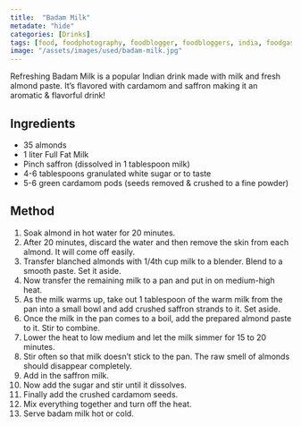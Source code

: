 ```yaml
---
title:  "Badam Milk"
metadate: "hide"
categories: [Drinks]
tags: [food, foodphotography, foodblogger, foodbloggers, india, foodgasm, indianfood, love, foodcoma, foodporn,indiancooking, indianrecipe, foodlovers, indianfood, indianfoodbloggers, foodiesofinstagram, foodlove, indian, indiancouple, eatlocal, eathealthy, eatwell, desifood, trending, tasty, taste, yummyinmytummy, foodie, instafood, instafoodie, foodstagram, instagood, passionatepaprika, foodblog, easy, indian, recipe, mothersrecipe, cooking, easycooking, easyrecipe, simple, simplefood ]
image: "/assets/images/used/badam-milk.jpg"
---
```


Refreshing Badam Milk is a popular Indian drink made with milk and fresh almond paste. It’s flavored with cardamom and saffron making it an aromatic & flavorful drink!

## Ingredients

- 35 almonds
- 1 liter Full Fat Milk
- Pinch saffron (dissolved in 1 tablespoon milk)
- 4-6 tablespoons granulated white sugar or to taste
- 5-6 green cardamom pods (seeds removed & crushed to a fine powder)

## Method

1. Soak almond in hot water for 20 minutes. 
2. After 20 minutes, discard the water and then remove the skin from each almond. It will come off easily.
3. Transfer blanched almonds with 1/4th cup milk to a blender. Blend to a smooth paste. Set it aside.
4. Now transfer the remaining milk to a pan and put in on medium-high heat.
5. As the milk warms up, take out 1 tablespoon of the warm milk from the pan into a small bowl and add crushed saffron strands to it. Set aside.
6. Once the milk in the pan comes to a boil, add the prepared almond paste to it. Stir to combine.
7. Lower the heat to low medium and let the milk simmer for 15 to 20 minutes. 
8. Stir often so that milk doesn’t stick to the pan. The raw smell of almonds should disappear completely.
9. Add in the saffron milk.
10. Now add the sugar and stir until it dissolves.
11. Finally add the crushed cardamom seeds. 
12. Mix everything together and turn off the heat.
13. Serve badam milk hot or cold. 

